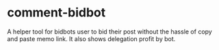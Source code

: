 # comment-bidbot
A helper tool for bidbots user to bid their post without the hassle of copy and paste memo link. It also shows delegation profit by bot.
